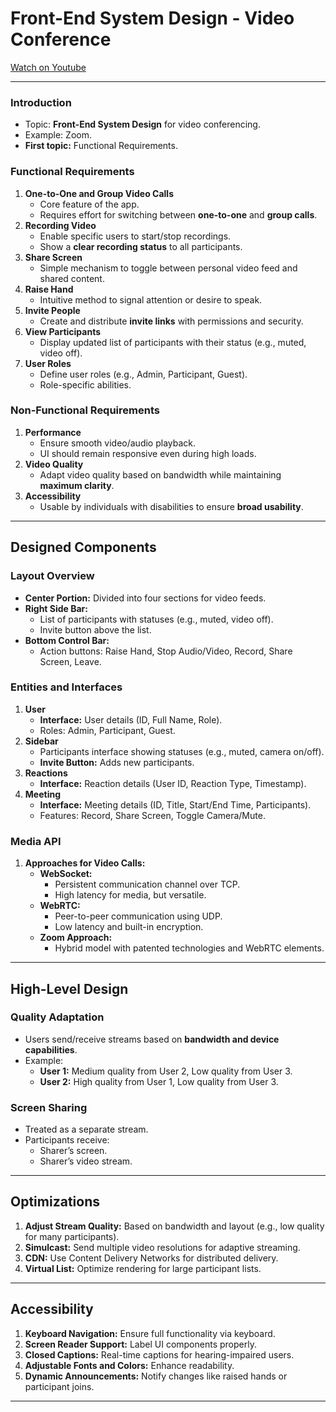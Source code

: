 # Front-End System Design - Video Conference

[Watch on Youtube](https://www.youtube.com/watch?v=xKyB7x--NKU)

---

### Introduction

- Topic: **Front-End System Design** for video conferencing.
- Example: Zoom.
- **First topic:** Functional Requirements.

### Functional Requirements

1. **One-to-One and Group Video Calls**
   - Core feature of the app.
   - Requires effort for switching between **one-to-one** and **group calls**.
2. **Recording Video**
   - Enable specific users to start/stop recordings.
   - Show a **clear recording status** to all participants.
3. **Share Screen**
   - Simple mechanism to toggle between personal video feed and shared content.
4. **Raise Hand**
   - Intuitive method to signal attention or desire to speak.
5. **Invite People**
   - Create and distribute **invite links** with permissions and security.
6. **View Participants**
   - Display updated list of participants with their status (e.g., muted, video off).
7. **User Roles**
   - Define user roles (e.g., Admin, Participant, Guest).
   - Role-specific abilities.

### Non-Functional Requirements

1. **Performance**
   - Ensure smooth video/audio playback.
   - UI should remain responsive even during high loads.
2. **Video Quality**
   - Adapt video quality based on bandwidth while maintaining **maximum clarity**.
3. **Accessibility**
   - Usable by individuals with disabilities to ensure **broad usability**.

---

## Designed Components

### Layout Overview

- **Center Portion:** Divided into four sections for video feeds.
- **Right Side Bar:**
  - List of participants with statuses (e.g., muted, video off).
  - Invite button above the list.
- **Bottom Control Bar:**
  - Action buttons: Raise Hand, Stop Audio/Video, Record, Share Screen, Leave.

### Entities and Interfaces

1. **User**
   - **Interface:** User details (ID, Full Name, Role).
   - Roles: Admin, Participant, Guest.
2. **Sidebar**
   - Participants interface showing statuses (e.g., muted, camera on/off).
   - **Invite Button:** Adds new participants.
3. **Reactions**
   - **Interface:** Reaction details (User ID, Reaction Type, Timestamp).
4. **Meeting**
   - **Interface:** Meeting details (ID, Title, Start/End Time, Participants).
   - Features: Record, Share Screen, Toggle Camera/Mute.

### Media API

1. **Approaches for Video Calls:**
   - **WebSocket:**
     - Persistent communication channel over TCP.
     - High latency for media, but versatile.
   - **WebRTC:**
     - Peer-to-peer communication using UDP.
     - Low latency and built-in encryption.
   - **Zoom Approach:**
     - Hybrid model with patented technologies and WebRTC elements.

---

## High-Level Design

### Quality Adaptation

- Users send/receive streams based on **bandwidth and device capabilities**.
- Example:
  - **User 1:** Medium quality from User 2, Low quality from User 3.
  - **User 2:** High quality from User 1, Low quality from User 3.

### Screen Sharing

- Treated as a separate stream.
- Participants receive:
  - Sharer’s screen.
  - Sharer’s video stream.

---

## Optimizations

1. **Adjust Stream Quality:** Based on bandwidth and layout (e.g., low quality for many participants).
2. **Simulcast:** Send multiple video resolutions for adaptive streaming.
3. **CDN:** Use Content Delivery Networks for distributed delivery.
4. **Virtual List:** Optimize rendering for large participant lists.

---

## Accessibility

1. **Keyboard Navigation:** Ensure full functionality via keyboard.
2. **Screen Reader Support:** Label UI components properly.
3. **Closed Captions:** Real-time captions for hearing-impaired users.
4. **Adjustable Fonts and Colors:** Enhance readability.
5. **Dynamic Announcements:** Notify changes like raised hands or participant joins.

---
